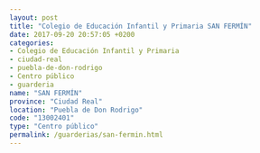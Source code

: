 ```yaml
---
layout: post
title: "Colegio de Educación Infantil y Primaria SAN FERMÍN"
date: 2017-09-20 20:57:05 +0200
categories:
- Colegio de Educación Infantil y Primaria
- ciudad-real
- puebla-de-don-rodrigo
- Centro público
- guarderia
name: "SAN FERMÍN"
province: "Ciudad Real"
location: "Puebla de Don Rodrigo"
code: "13002401"
type: "Centro público"
permalink: /guarderias/san-fermin.html
---
```

